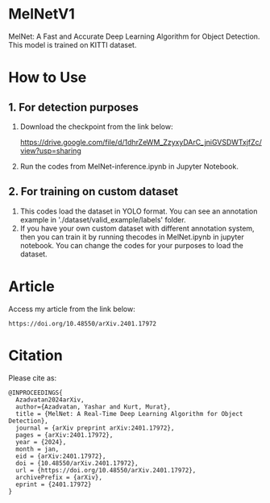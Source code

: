 # MelNetV1
MelNet: A Fast and Accurate Deep Learning Algorithm for Object
Detection.
This model is trained on KITTI dataset.


# How to Use

## 1. For detection purposes
1. Download the checkpoint from the link below:

   https://drive.google.com/file/d/1dhrZeWM_ZzyxyDArC_jniGVSDWTxjfZc/view?usp=sharing
   
2. Run the codes from MelNet-inference.ipynb in Jupyter Notebook.
## 2. For training on custom dataset
1. This codes load the dataset in YOLO format. You can see an annotation example in './dataset/valid_example/labels' folder.
2. If you have your own custom dataset with different annotation system, then you can train it by running thecodes in MelNet.ipynb in jupyter notebook. You can change the codes for your purposes to load the dataset.

# Article
Access my article from the link below:

    https://doi.org/10.48550/arXiv.2401.17972

# Citation
Please cite as:

    @INPROCEEDINGS{
      Azadvatan2024arXiv,
      author={Azadvatan, Yashar and Kurt, Murat},
      title = {MelNet: A Real-Time Deep Learning Algorithm for Object Detection},
      journal = {arXiv preprint arXiv:2401.17972},
      pages = {arXiv:2401.17972},
      year = {2024},
      month = jan,
      eid = {arXiv:2401.17972},
      doi = {10.48550/arXiv.2401.17972},
      url = {https://doi.org/10.48550/arXiv.2401.17972}, 
      archivePrefix = {arXiv},
      eprint = {2401.17972}
    }

